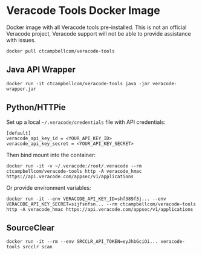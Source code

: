 # Veracode Tools Docker Image

Docker image with all Veracode tools pre-installed. This is not an official Veracode project, Veracode support will not be able to provide assistance with issues.

    docker pull ctcampbellcom/veracode-tools

## Java API Wrapper

    docker run -it ctcampbellcom/veracode-tools java -jar veracode-wrapper.jar

## Python/HTTPie

Set up a local `~/.veracode/credentials` file with API credentials:

    [default]
    veracode_api_key_id = <YOUR_API_KEY_ID>
    veracode_api_key_secret = <YOUR_API_KEY_SECRET>

Then bind mount into the container:

    docker run -it -v ~/.veracode:/root/.veracode --rm ctcampbellcom/veracode-tools http -A veracode_hmac https://api.veracode.com/appsec/v1/applications
    
Or provide environment variables:

    docker run -it --env VERACODE_API_KEY_ID=shf389f3j... --env VERACODE_API_KEY_SECRET=sijfsnfsn... --rm ctcampbellcom/veracode-tools http -A veracode_hmac https://api.veracode.com/appsec/v1/applications

## SourceClear

    docker run -it --rm --env SRCCLR_API_TOKEN=eyJhbGciOi... veracode-tools srcclr scan
